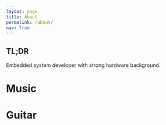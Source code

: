 ```yaml
---
layout: page
title: About
permalink: /about/
nav: True
---
```


## TL;DR
Embedded system developer with strong hardware background.

# Music



# Guitar